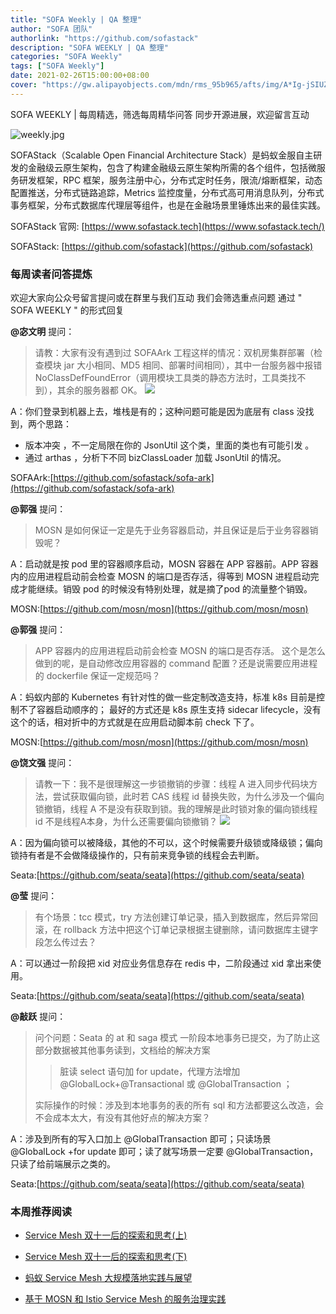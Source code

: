 ```yaml
---
title: "SOFA Weekly | QA 整理"
author: "SOFA 团队"
authorlink: "https://github.com/sofastack"
description: "SOFA WEEKLY | QA 整理"
categories: "SOFA Weekly"
tags: ["SOFA Weekly"]
date: 2021-02-26T15:00:00+08:00
cover: "https://gw.alipayobjects.com/mdn/rms_95b965/afts/img/A*Ig-jSIUZWx0AAAAAAAAAAAAAARQnAQ"
---
```


SOFA WEEKLY | 每周精选，筛选每周精华问答
同步开源进展，欢迎留言互动

![weekly.jpg](https://gw.alipayobjects.com/mdn/rms_95b965/afts/img/A*ARgKS6SuU7YAAAAAAAAAAAAAARQnAQ)

SOFAStack（Scalable Open Financial Architecture Stack）是蚂蚁金服自主研发的金融级云原生架构，包含了构建金融级云原生架构所需的各个组件，包括微服务研发框架，RPC 框架，服务注册中心，分布式定时任务，限流/熔断框架，动态配置推送，分布式链路追踪，Metrics 监控度量，分布式高可用消息队列，分布式事务框架，分布式数据库代理层等组件，也是在金融场景里锤炼出来的最佳实践。

SOFAStack 官网: [https://www.sofastack.tech](https://www.sofastack.tech/)

SOFAStack: [https://github.com/sofastack](https://github.com/sofastack)

### 每周读者问答提炼

欢迎大家向公众号留言提问或在群里与我们互动
我们会筛选重点问题
通过 " SOFA WEEKLY " 的形式回复

**@宓文明** 提问：

>请教：大家有没有遇到过 SOFAArk 工程这样的情况：双机房集群部署（检查模块 jar 大小相同、MD5 相同、部署时间相同），其中一台服务器中报错 NoClassDefFoundError（调用模块工具类的静态方法时，工具类找不到），其余的服务器都 OK。
>![](https://cdn.nlark.com/yuque/0/2021/png/12405317/1614323320115-d2f5a67b-c548-47c5-86df-c5a387c6a689.png)

A：你们登录到机器上去，堆栈是有的；这种问题可能是因为底层有 class 没找到，两个思路：
- 版本冲突 ，不一定局限在你的 JsonUtil 这个类，里面的类也有可能引发 。
- 通过 arthas ，分析下不同 bizClassLoader 加载 JsonUtil 的情况。

SOFAArk:[https://github.com/sofastack/sofa-ark](https://github.com/sofastack/sofa-ark)

**@郭强** 提问：

> MOSN 是如何保证一定是先于业务容器启动，并且保证是后于业务容器销毁呢？

A：启动就是按 pod 里的容器顺序启动，MOSN 容器在 APP 容器前。APP 容器内的应用进程启动前会检查 MOSN 的端口是否存活，得等到 MOSN 进程启动完成才能继续。销毁 pod 的时候没有特别处理，就是摘了pod 的流量整个销毁。

MOSN:[https://github.com/mosn/mosn](https://github.com/mosn/mosn)

**@郭强** 提问：

> APP 容器内的应用进程启动前会检查 MOSN 的端口是否存活。
> 这个是怎么做到的呢，是自动修改应用容器的 command 配置？还是说需要应用进程的 dockerfile 保证一定规范吗？

A：蚂蚁内部的 Kubernetes 有针对性的做一些定制改造支持，标准 k8s 目前是控制不了容器启动顺序的； 最好的方式还是 k8s 原生支持 sidecar lifecycle，没有这个的话，相对折中的方式就是在应用启动脚本前 check 下了。

MOSN:[https://github.com/mosn/mosn](https://github.com/mosn/mosn)

**@饶文强** 提问：

> 请教一下：我不是很理解这一步锁撤销的步骤：线程 A 进入同步代码块方法，尝试获取偏向锁，此时若 CAS 线程 id 替换失败，为什么涉及一个偏向锁撤销，线程 A 不是没有获取到锁。我的理解是此时锁对象的偏向锁线程 id 不是线程A本身，为什么还需要偏向锁撤销？
>![](https://cdn.nlark.com/yuque/0/2021/png/12405317/1614323402397-fb5a94e5-d4a1-44fa-bfbd-418e30a1f600.png)

A：因为偏向锁可以被降级，其他的不可以，这个时候需要升级锁或降级锁；偏向锁持有者是不会做降级操作的，只有前来竞争锁的线程会去判断。

Seata:[https://github.com/seata/seata](https://github.com/seata/seata)

**@莹** 提问：

> 有个场景：tcc 模式，try 方法创建订单记录，插入到数据库，然后异常回滚，在 rollback 方法中把这个订单记录根据主键删除，请问数据库主键字段怎么传过去？

A：可以通过一阶段把 xid 对应业务信息存在 redis 中，二阶段通过 xid 拿出来使用。

Seata:[https://github.com/seata/seata](https://github.com/seata/seata)

**@敲跃** 提问：

> 问个问题：Seata 的 at 和 saga 模式 一阶段本地事务已提交，为了防止这部分数据被其他事务读到，文档给的解决方案 
>> 脏读 select 语句加 for update，代理方法增加 @GlobalLock+@Transactional 或 @GlobalTransaction ；
>>
> 实际操作的时候：涉及到本地事务的表的所有 sql 和方法都要这么改造，会不会成本太大，有没有其他好点的解决方案？

A：涉及到所有的写入口加上 @GlobalTransaction 即可；只读场景 @GlobalLock +for update 即可；读了就写场景一定要 @GlobalTransaction，只读了给前端展示之类的。

Seata:[https://github.com/seata/seata](https://github.com/seata/seata)

### 本周推荐阅读

- [Service Mesh 双十一后的探索和思考(上)](http://mp.weixin.qq.com/s?__biz=MzUzMzU5Mjc1Nw==&mid=2247487314&idx=1&sn=55a6a84986290888e15719446365c986&chksm=faa0e088cdd7699e2a2a4594850699713cbd698531dba1f7309f755375232560f8f758230a85&scene=21)

- [Service Mesh 双十一后的探索和思考(下)](http://mp.weixin.qq.com/s?__biz=MzUzMzU5Mjc1Nw==&mid=2247487357&idx=1&sn=f9a8d34452c4b777fe8094cddb17ad7e&chksm=faa0e0a7cdd769b1c767cf15ca736ceca6fb5626b0363db908f4ead7e814e275fecd3037a13e&scene=21)

- [蚂蚁 Service Mesh 大规模落地实践与展望](http://mp.weixin.qq.com/s?__biz=MzUzMzU5Mjc1Nw==&mid=2247487233&idx=1&sn=f2b4ff05edf64f3a32033d5b1013717d&chksm=faa0e0dbcdd769cd7cdf292e3c341012004a8963cc26547069a2b96dfd4a769423a95849cf2c&scene=21)

- [基于 MOSN 和 Istio Service Mesh 的服务治理实践](http://mp.weixin.qq.com/s?__biz=MzUzMzU5Mjc1Nw==&mid=2247486618&idx=1&sn=d52c67fba7d4e47bb69af50b83eb29dd&chksm=faa0e340cdd76a56d2dbea3b054eea96ea74e73d625c0f5bf041bc7dd857ba21dcfd2a4042ab&scene=21)

